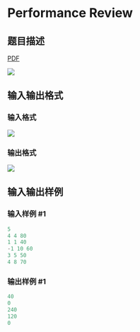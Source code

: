 # Performance Review

## 题目描述

[problemUrl]: https://uva.onlinejudge.org/index.php?option=com_onlinejudge&Itemid=8&category=871&page=show_problem&problem=5064

[PDF](https://uva.onlinejudge.org/external/131/p13164.pdf)

![](https://cdn.luogu.com.cn/upload/vjudge_pic/UVA13164/e67a22450e29984cc4197bdfd88e54d427a42066.png)

## 输入输出格式

### 输入格式

![](https://cdn.luogu.com.cn/upload/vjudge_pic/UVA13164/bde86a6b4821eda750cda9c8cbd4676a73cd2231.png)

### 输出格式

![](https://cdn.luogu.com.cn/upload/vjudge_pic/UVA13164/c58f7eaee936c72a2e2bf8f6c463c2c93bd78ad8.png)

## 输入输出样例

### 输入样例 #1

```cpp
5
4 4 80
1 1 40
-1 10 60
3 5 50
4 8 70
```


### 输出样例 #1

```cpp
40
0
240
120
0
```


